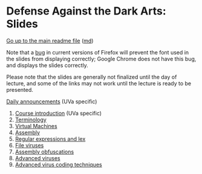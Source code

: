 Defense Against the Dark Arts: Slides
=====================================

[Go up to the main readme file](../readme.html) ([md](../readme.md))

Note that a [bug](https://bugzilla.mozilla.org/show_bug.cgi?id=760436)
in current versions of Firefox will prevent the font used in the
slides from displaying correctly; Google Chrome does not have this
bug, and displays the slides correctly.

Please note that the slides are generally not finalized until the day
of lecture, and some of the links may not work until the lecture is
ready to be presented.

[Daily announcements](../uva/daily-announcements.html#/) (UVa specific)

1. [Course introduction](01-intro.html#/) (UVa specific)
2. [Terminology](02-terminology.html#/)
3. [Virtual Machines](03-vms.html#/)
4. [Assembly](04-assembly.html#/)
5. [Regular expressions and lex](05-re-and-lex.html#/)
6. [File viruses](06-file-viruses.html#/)
7. [Assembly obfuscations](07-obfuscations.html#/)
8. [Advanced viruses](08-advanced-viruses.html#/)
9. [Advanced virus coding techniques](09-adv-code-tech.html#/)
